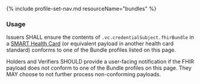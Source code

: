 {% include profile-set-nav.md resourceName="bundles" %}

### Usage

Issuers SHALL ensure the contents of `.vc.credentialSubject.fhirBundle` in a [SMART Health Card](https://spec.smarthealth.cards/#data-model) (or equivalent payload in another health card standard) conforms to one of the Bundle profiles listed on this page.

Holders and Verifiers SHOULD provide a user-facing notification if the FHIR payload does not conform to one of the Bundle profiles on this page. They MAY choose to not further process non-conforming payloads.
